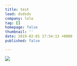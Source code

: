```yaml
---
title: test
lead: dsdsds
company: lolo
tag: []
homepage: false
thumbnail: ''
date: 2019-02-01 17:54:13 +0000
published: false

---
```

![](assets/uploads/image3-2.png)
